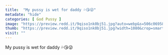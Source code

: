 ```yaml
---
title:  "My pussy is wet for daddy 💦😘😜"
metadate: "hide"
categories: [ God Pussy ]
image: "https://preview.redd.it/9qiso1nk0bj51.jpg?auto=webp&s=506c069589fcc69189cc95ecdb099d1fffc9643e"
thumb: "https://preview.redd.it/9qiso1nk0bj51.jpg?width=1080&crop=smart&auto=webp&s=d3915b20915ff1d3701766e29bfa5dd6193a3e2e"
visit: ""
---
```

My pussy is wet for daddy 💦😘😜
